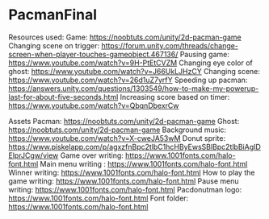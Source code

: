 # PacmanFinal
Resources used:
Game: https://noobtuts.com/unity/2d-pacman-game
Changing scene on trigger: https://forum.unity.com/threads/change-screen-when-player-touches-gameobject.467136/
Pausing game: https://www.youtube.com/watch?v=9H-PtEtCVZM
Changing eye color of ghost: https://www.youtube.com/watch?v=J66UkLJHzCY
Changing scene: https://www.youtube.com/watch?v=26d1uZ7yrfY
Speeding up pacman: https://answers.unity.com/questions/1303549/how-to-make-my-powerup-last-for-about-five-seconds.html
Increasing score based on timer: https://www.youtube.com/watch?v=QbqnDbexrCw



Assets
Pacman: https://noobtuts.com/unity/2d-pacman-game
Ghost: https://noobtuts.com/unity/2d-pacman-game
Background music: https://www.youtube.com/watch?v=X-cweJA53wM
Donut sprite: https://www.piskelapp.com/p/agxzfnBpc2tlbC1hcHByEwsSBlBpc2tlbBiAgIDElprJCgw/view
Game over writing: https://www.1001fonts.com/halo-font.html
Main menu writing : https://www.1001fonts.com/halo-font.html
Winner writing: https://www.1001fonts.com/halo-font.html
How to play the game writing: https://www.1001fonts.com/halo-font.html
Pause menu writing: https://www.1001fonts.com/halo-font.html
Pacdonutman logo: https://www.1001fonts.com/halo-font.html
Font folder: https://www.1001fonts.com/halo-font.html

 
